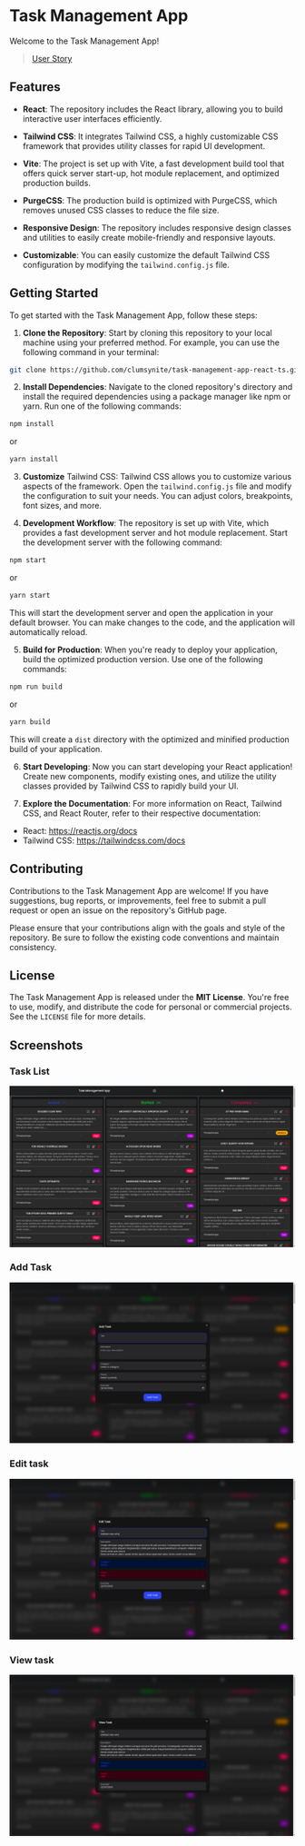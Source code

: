 # Task Management App

Welcome to the Task Management App! 

> [User Story](./USERSTORY.md)

## Features

* **React**: The repository includes the React library, allowing you to build interactive user interfaces efficiently.

* **Tailwind CSS**: It integrates Tailwind CSS, a highly customizable CSS framework that provides utility classes for rapid UI development.
* **Vite**: The project is set up with Vite, a fast development build tool that offers quick server start-up, hot module replacement, and optimized production builds.

* **PurgeCSS**: The production build is optimized with PurgeCSS, which removes unused CSS classes to reduce the file size.

* **Responsive Design**: The repository includes responsive design classes and utilities to easily create mobile-friendly and responsive layouts.

* **Customizable**: You can easily customize the default Tailwind CSS configuration by modifying the `tailwind.config.js` file.


## Getting Started

To get started with the Task Management App, follow these steps:

1. **Clone the Repository**: Start by cloning this repository to your local machine using your preferred method. For example, you can use the following command in your terminal:

```bash
git clone https://github.com/clumsynite/task-management-app-react-ts.git
```


2. **Install Dependencies**: Navigate to the cloned repository's directory and install the required dependencies using a package manager like npm or yarn. Run one of the following commands:

```bash
npm install
```

or

```bash
yarn install
```

3. **Customize** Tailwind CSS: Tailwind CSS allows you to customize various aspects of the framework. Open the `tailwind.config.js` file and modify the configuration to suit your needs. You can adjust colors, breakpoints, font sizes, and more.

4. **Development Workflow**: The repository is set up with Vite, which provides a fast development server and hot module replacement. Start the development server with the following command:

```bash
npm start
```

or

```bash
yarn start
```

This will start the development server and open the application in your default browser. You can make changes to the code, and the application will automatically reload.

5. **Build for Production**: When you're ready to deploy your application, build the optimized production version. Use one of the following commands:


```bash
npm run build
```

or

```bash
yarn build
```

This will create a `dist` directory with the optimized and minified production build of your application.

6. **Start Developing**: Now you can start developing your React application! Create new components, modify existing ones, and utilize the utility classes provided by Tailwind CSS to rapidly build your UI.

7. **Explore the Documentation**: For more information on React, Tailwind CSS, and React Router, refer to their respective documentation:

* React: https://reactjs.org/docs
* Tailwind CSS: https://tailwindcss.com/docs

## Contributing

Contributions to the Task Management App are welcome! If you have suggestions, bug reports, or improvements, feel free to submit a pull request or open an issue on the repository's GitHub page.

Please ensure that your contributions align with the goals and style of the repository. Be sure to follow the existing code conventions and maintain consistency.

## License

The Task Management App is released under the **MIT License**. You're free to use, modify, and distribute the code for personal or commercial projects. See the `LICENSE` file for more details.


## Screenshots

### Task List
![Task List](/public//screenshots/tasks.png)

### Add Task
![Add Task](/public//screenshots/addTask.png)

### Edit task
![Edit task](/public//screenshots/editTask.png)

### View task
![View Task](/public//screenshots/viewTask.png)
